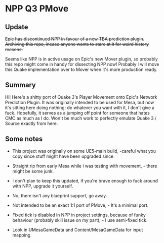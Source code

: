 # NPP Q3 PMove

## Update

~~Epic has discontinued NPP in favour of a new TBA prediction plugin. Archiving this repo, incase anyone wants to stare at it for weird history reasons.~~

Seems like NPP is in active usage on Epic's new Mover plugin, so probably this repo might come in handy for dissecting NPP now! Probably I will move this Quake implementation over to Mover when it's more production ready.

## Summary

Hi! Here's a shitty port of Quake 3's Player Movement onto Epic's Network Prediction Plugin.
It was originally intended to be used for Mesa, but now it's sitting here doing nothing; do whatever you want with it, I don't give a fuck.
Hopefully, it serves as a jumping off point for someone that hates CMC as much as I do. Won't be much work to perfectly emulate Quake 3 / Source exactly from here.

## Some notes

- This project was originally on some UE5-main build, -careful what you copy since stuff might have been upgraded since.
- Straight rip from early Mesa while I was testing with movement, - there might be some junk.
- I don't plan to keep this updated, if you're brave enough to fuck around with NPP, upgrade it yourself.
- No, there isn't any blueprint support, go away.

- Not intended to be an exact 1:1 port of PMove, - It's a minimal port.
- Fixed tick is disabled in NPP in project settings, because of funky behaviour (probably skill issue on my part), - I use semi-fixed tick.
- Look in UMesaGameData and Content/MesaGameData for input mapping.
